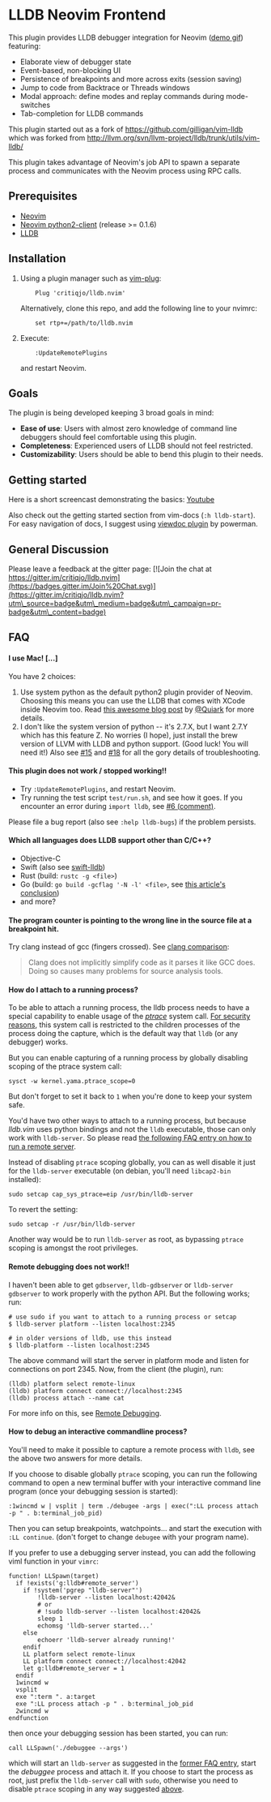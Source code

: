 # LLDB Neovim Frontend

This plugin provides LLDB debugger integration for Neovim ([demo gif][]) featuring:

* Elaborate view of debugger state
* Event-based, non-blocking UI
* Persistence of breakpoints and more across exits (session saving)
* Jump to code from Backtrace or Threads windows
* Modal approach: define modes and replay commands during mode-switches
* Tab-completion for LLDB commands

This plugin started out as a fork of https://github.com/gilligan/vim-lldb
which was forked from http://llvm.org/svn/llvm-project/lldb/trunk/utils/vim-lldb/

This plugin takes advantage of Neovim's job API to spawn a separate process
and communicates with the Neovim process using RPC calls.

[demo gif]: https://cloud.githubusercontent.com/assets/1436441/9903483/6ed0e9cc-5c94-11e5-8e4e-ce3b389df2d5.gif

## Prerequisites

* [Neovim](https://github.com/neovim/neovim)
* [Neovim python2-client](https://github.com/neovim/python-client) (release >= 0.1.6)
* [LLDB](http://lldb.llvm.org/)

## Installation

1. Using a plugin manager such as [vim-plug](https://github.com/junegunn/vim-plug):

   ```
       Plug 'critiqjo/lldb.nvim'
   ```

   Alternatively, clone this repo, and add the following line to your nvimrc:

   ```
       set rtp+=/path/to/lldb.nvim
   ```

2. Execute:

   ```
       :UpdateRemotePlugins
   ```

   and restart Neovim.

## Goals

The plugin is being developed keeping 3 broad goals in mind:

* **Ease of use**: Users with almost zero knowledge of command line debuggers should feel comfortable using this plugin.
* **Completeness**: Experienced users of LLDB should not feel restricted.
* **Customizability**: Users should be able to bend this plugin to their needs.

## Getting started

Here is a short screencast demonstrating the basics: [Youtube](https://youtu.be/rd654OxlmQs)

Also check out the getting started section from vim-docs (`:h lldb-start`).
For easy navigation of docs, I suggest using [viewdoc plugin](https://github.com/powerman/vim-plugin-viewdoc) by powerman.

## General Discussion

Please leave a feedback at the gitter page:
[![Join the chat at https://gitter.im/critiqjo/lldb.nvim](https://badges.gitter.im/Join%20Chat.svg)](https://gitter.im/critiqjo/lldb.nvim?utm\_source=badge&utm\_medium=badge&utm\_campaign=pr-badge&utm\_content=badge)

## FAQ

#### I use Mac! \[...\]

You have 2 choices:

1. Use system python as the default python2 plugin provider of Neovim. Choosing this means you can use the LLDB that comes with XCode inside Neovim too.
   Read [this awesome blog post](http://blog.rplasil.name/2016/03/how-to-debug-neovim-python-remote-plugin.html) by [@Quiark](https://github.com/Quiark) for more details.
2. I don't like the system version of python -- it's 2.7.X, but I want 2.7.Y which has this feature Z.
   No worries (I hope), just install the brew version of LLVM with LLDB and python support. (Good luck! You will need it!)
   Also see [#15](https://github.com/critiqjo/lldb.nvim/issues/15) and [#18](https://github.com/critiqjo/lldb.nvim/issues/18) for all the gory details of troubleshooting.

#### This plugin does not work / stopped working!!

* Try `:UpdateRemotePlugins`, and restart Neovim.
* Try running the test script `test/run.sh`, and see how it goes.
  If you encounter an error during `import lldb`, see [#6 (comment)](https://github.com/critiqjo/lldb.nvim/issues/6#issuecomment-127192347).

Please file a bug report (also see `:help lldb-bugs`) if the problem persists.

#### Which all languages does LLDB support other than C/C++?

* Objective-C
* Swift (also see [swift-lldb](https://github.com/apple/swift-lldb))
* Rust (build: `rustc -g <file>`)
* Go (build: `go build -gcflag '-N -l' <file>`, see [this article's conclusion](http://blog.ralch.com/tutorial/golang-debug-with-lldb/#conclusion:1e1e92ac4b68191b3e5dc9a56a7ac9d2))
* and more?

#### The program counter is pointing to the wrong line in the source file at a breakpoint hit.

Try clang instead of gcc (fingers crossed). See [clang comparison](http://clang.llvm.org/comparison.html#gcc):

>Clang does not implicitly simplify code as it parses it like GCC does. Doing so causes many problems for source analysis tools.

#### How do I attach to a running process?

To be able to attach a running process, the lldb process needs to have a
special capability to enable usage of the [*ptrace*] system call. [For security
reasons], this system call is restricted to the children processes of the
process doing the capture, which is the default way that `lldb` (or any debugger) works.

But you can enable capturing of a running process by globally disabling scoping of
the ptrace system call:

```
sysct -w kernel.yama.ptrace_scope=0
```

But don't forget to set it back to `1` when you're done to keep your system safe.

You'd have two other ways to attach to a running process, but because *lldb.vim*
uses python bindings and not the `lldb` executable, those can only work with `lldb-server`.
So please read [the following FAQ entry on how to run a remote server][remote-debug].

Instead of disabling `ptrace` scoping globally, you can as well disable it just for
the `lldb-server` executable (on debian, you'll need `libcap2-bin` installed):

```
sudo setcap cap_sys_ptrace=eip /usr/bin/lldb-server
```

To revert the setting:

```
sudo setcap -r /usr/bin/lldb-server
```

Another way would be to run `lldb-server` as root, as bypassing `ptrace` scoping is
amongst the root privileges.

[*ptrace*]:https://en.wikipedia.org/wiki/Ptrace
[For security reasons]:http://askubuntu.com/a/153970/583565

#### Remote debugging does not work!!

I haven't been able to get `gdbserver`, `lldb-gdbserver` or `lldb-server gdbserver`
to work properly with the python API. But the following works; run:

```
# use sudo if you want to attach to a running process or setcap
$ lldb-server platform --listen localhost:2345

# in older versions of lldb, use this instead
$ lldb-platform --listen localhost:2345
```

The above command will start the server in platform mode and listen for connections
on port 2345. Now, from the client (the plugin), run:

```
(lldb) platform select remote-linux
(lldb) platform connect connect://localhost:2345
(lldb) process attach --name cat
```

For more info on this, see [Remote Debugging](http://lldb.llvm.org/remote.html).

#### How to debug an interactive commandline process?

You'll need to make it possible to capture a remote process with `lldb`, see the above
two answers for more details.

If you choose to disable globally `ptrace` scoping, you can run the following command
to open a new terminal buffer with your interactive command line program (once your
debugging session is started):

```
:1wincmd w | vsplit | term ./debugee -args | exec(":LL process attach -p " . b:terminal_job_pid)
```

Then you can setup breakpoints, watchpoints… and start the execution with `:LL continue`.
(don't forget to change `debugee` with your program name).

If you prefer to use a debugging server instead, you can add the following viml function
in your `vimrc`:

```
function! LLSpawn(target)
  if !exists('g:lldb#remote_server')
    if !system('pgrep "lldb-server"')
        !lldb-server --listen localhost:42042&
        # or
        # !sudo lldb-server --listen localhost:42042&
        sleep 1
        echomsg 'lldb-server started...'
    else
        echoerr 'lldb-server already running!'
    endif
    LL platform select remote-linux
    LL platform connect connect://localhost:42042
    let g:lldb#remote_server = 1
  endif
  1wincmd w
  vsplit
  exe ":term ". a:target
  exe ":LL process attach -p " . b:terminal_job_pid
  2wincmd w
endfunction
```

then once your debugging session has been started, you can run:

```
call LLSpawn('./debuggee --args')
```

which will start an `lldb-server` as suggested in the [former FAQ entry][remote-debug], start the
*debuggee* process and attach it. If you choose to start the process as root, just
prefix the `lldb-server` call with `sudo`, otherwise you need to disable `ptrace` 
scoping in any way suggested [above][attach-process].

[attach-process]:https://github.com/guyzmo/lldb.nvim/blob/patch-1/README.md#how-do-I-attach-to-a-running-process
[remote-debug]:https://github.com/guyzmo/lldb.nvim/blob/patch-1/README.md#remote-debugging-does-not-work


